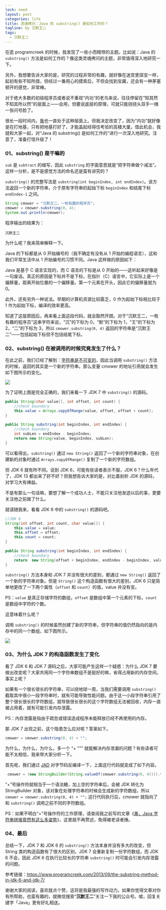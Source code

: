```yaml
---
lock: need
layout: post
categories: life
title: 灵魂拷问：Java 的 substring() 是如何工作的？
tagline: by 沉默王二
tags: 
  - 沉默王二
---
```


在逛 programcreek 的时候，我发现了一些小而精悍的主题。比如说：Java 的 `substring()` 方法是如何工作的？像这类灵魂拷问的主题，非常值得深入地研究一下。


<!--more-->



另外，我想要告诉大家的是，研究的过程非常的有趣，就好像在迷宫里探宝一样，起初有些不知所措，但经过一番用心的摸索后，不但会找到宝藏，还会有一种茅塞顿开的感觉，非常棒。

对于绝大多数的初级程序员或者说不重视“内功”的老鸟来说，往往停留在“知其然不知其所以然”的层面上——会用，但要说底层的原理，可就只能挠挠头双手一摊一张问号脸了。

很长一段时间内，[我](https://mp.weixin.qq.com/s/feoOINGSyivBO8Z1gaQVOA)也一直处于这种层面上。但我决定改变了，因为“内功”就好像是在打地基，只有把地基打好了，才能盖起经得住考验的高楼大厦。借此机会，我就和大家一起，对“Java 的 substring() 是如何工作的”进行一次深入地研究。注意了，准备打怪升级了！

### 01、substring() 是干嘛的

`sub` 是 `subtract` 的缩写，因此 `substring` 的字面意思就是“把字符串做个减法”。这样一分析，是不是感觉方法的命名还是蛮有讲究的？

`substring()` 的完整写法是 `substring(int beginIndex, int endIndex)`。该方法返回一个新的字符串，介于原有字符串的起始下标 `beginIndex` 和结尾下标 `endIndex-1` 之间。

```java
String cmower = "沉默王二，一枚有趣的程序员";
cmower = cmower.substring(0, 4);
System.out.println(cmower);
```

程序输出的结果为：

```
沉默王二
```

为什么呢？我来简单解释一下。

Java 的下标都是从 0 开始编号的（我不确定有没有从 1 开始的编程语言），这和我们平常生活中从 1 开始编号的习惯不同。Java 这样做的原因如下：

Java 是基于 C 语言实现的，而 C 语言的下标是从 0 开始的——这听起来好像是一句废话。真正的原因是下标并不是下标，在指针（C）语言中，它实际上是一个偏移量，距离开始位置的一个偏移量。第一个元素在开头，因此它的偏移量就为 0。

此外，还有另外一种说法。早期的计算机资源比较匮乏，0 作为起始下标相比较于 1 作为起始下标，编译的效率更高。


知道了这层原因后，再来看上面这段代码，就会豁然开朗。对于“沉默王二，一枚有趣的程序员”这串字符来说，“沉”的下标为 0，“默”的下标为 1，“王”的下标为 2，“二”的下标为 3，所以 `cmower.substring(0, 4)` 返回的字符串是“沉默王二”——包括起始下标但不包括结尾下标。

### 02、substring() 在被调用的时候究竟发生了什么？

在此之前，我们已经了解到：[字符串是不可变的]()，因此当调用 `substring()` 方法的时候，返回的其实是一个新的字符串。那么变量 cmower 的地址引用就会发生如下图所示的变化。


![](http://www.itwanger.com/assets/images/2019/11/java-subtring-1.png)

为了证明上图是完全正确的，我们来看一下 JDK 7 中 `substring()` 的源码。

```java
public String(char value[], int offset, int count) {
	//check boundary
	this.value = Arrays.copyOfRange(value, offset, offset + count);
}
 
public String substring(int beginIndex, int endIndex) {
	//check boundary
	int subLen = endIndex - beginIndex;
	return new String(value, beginIndex, subLen);
}
```

可以看得出，`substring()` 通过 `new String()` 返回了一个新的字符串对象，在创建新的对象时通过 `Arrays.copyOfRange()` 复制了一个新的字符数组。

但 JDK 6 就有所不同。说到 JDK 6，可能有些读者表示不服，JDK 6？什么年代了，JDK 13 都出来了好不好？但我想告诉大家的是，对比着剖析 JDK 的源码，对学习大有裨益。

不是有那么一句话嘛，要想了解一个成功人士，不能只关注他发迹以后的事，更要关注他之前做了什么。

就请随我来，看看 JDK 6 中的 `substring()` 的源码吧。

```java
//JDK 6
String(int offset, int count, char value[]) {
	this.value = value;
	this.offset = offset;
	this.count = count;
}
 
public String substring(int beginIndex, int endIndex) {
	//check boundary
	return  new String(offset + beginIndex, endIndex - beginIndex, value);
}
```

`substring()` 方法本身和 JDK 7 并没有很大的差别，都通过 `new String()` 返回了一个新的字符串对象。但是 `String()` 这个构造函数有很大的差别，JDK 6 只是简单地更改了一下两个属性（`offset` 和 `count`）的值，value 并没有变。

PS：`value` 是真正存储字符的数组，`offset` 是数组中第一个元素的下标，`count` 是数组中字符的个数。

这意味着什么呢？

调用 `substring()` 的时候虽然创建了新的字符串，但字符串的值仍然指向的是内存中的同一个数组，如下图所示。

![](http://www.itwanger.com/assets/images/2019/11/java-subtring-2.png)


### 03、为什么 JDK 7 的构造函数发生了变化

看了 JDK 6 和 JDK 7 源码之后，大家可能产生这样一个疑惑：为什么 JDK 7 要做出改变呢？大家共用同一个字符串数组不是挺好的嘛，省得占用新的内存空间。事实上呢？

如果有一个很长很长的字符串，可以绕地球一周，当我们需要调用 `substring()` 截取其中很小一段字符串时，就有可能导致性能问题。由于这一小段字符串引用了整个很长很长的字符数组，就导致很长很长的这个字符数组无法被回收，内存一直被占用着，就有可能引发内存泄露。

PS：内存泄露是指由于疏忽或错误造成程序未能释放已经不再使用的内存。

那 JDK 7 出现之前，这个隐患怎么应对呢？答案如下。

```java
cmower = cmower.substring(0, 4) + "";
```

为什么，为什么，为什么，多一个 “+ ""” 就能解决内存泄漏的问题？有些读者可能不太相信，我来带大家分析一下。

首先呢，我们通过 [JAD](http://www.itwanger.com/java/2019/10/22/javac-jad.html) 对字节码反编译一下，上面这行代码就变成了如下内容。

```java
 cmower = (new StringBuilder(String.valueOf(cmower.substring(0, 4)))).toString();
```

“+”号操作符就相当于一个语法糖，加上空的字符串后，会被 JDK 转化为 StringBuilder 对象，该对象在处理字符串的时候会生成新的字符数组，所以 `cmower = cmower.substring(0, 4) + "";` 这行代码执行后，cmower 就指向了和 `substring()` 调用之前不同的字符数组。

PS：如果不明白“+”号操作符的工作原理，请查阅我之前写的文章《[羞，Java 字符串拼接竟然有这么多姿势](https://mp.weixin.qq.com/s/doWGxF94sd6V_dSwJMmE-Q)》，这里就不再赘述，免得被老读者捶。

### 04、最后

总结一下，JDK 7 和 JDK 6 的 `substring()` 方法本身并没有多大的改变，但 String 类的构造函数有了很大的区别，JDK 7 会重新复制一份字符数组，而 JDK 6 不会，因此 JDK 6 在执行比较长的字符串 `substring()` 时可能会引发内存泄露的问题。




参考链接：https://www.programcreek.com/2013/09/the-substring-method-in-jdk-6-and-jdk-7/



谢谢大家的阅读，喜欢就点个赞，这将是我最强的写作动力。如果你觉得文章对你有所帮助，也蛮有趣的，就微信搜索“**沉默王二**”关注一下我的公众号。嘘，回复关键字「Java」更有好礼相送。

















